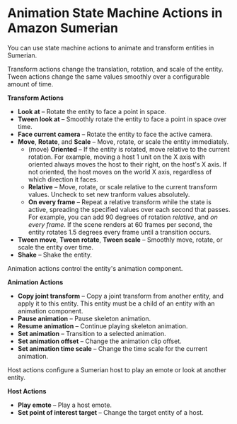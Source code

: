 # Animation State Machine Actions in Amazon Sumerian<a name="statemachines-animation"></a>

You can use state machine actions to animate and transform entities in Sumerian\.

Transform actions change the translation, rotation, and scale of the entity\. Tween actions change the same values smoothly over a configurable amount of time\.

**Transform Actions**
+ **Look at** – Rotate the entity to face a point in space\.
+ **Tween look at** – Smoothly rotate the entity to face a point in space over time\.
+ **Face current camera** – Rotate the entity to face the active camera\.
+ **Move**, **Rotate**, and **Scale** – Move, rotate, or scale the entity immediately\.
  + \(move\) **Oriented** – If the entity is rotated, move relative to the current rotation\. For example, moving a host 1 unit on the X axis with oriented always moves the host to their right, on the host's X axis\. If not oriented, the host moves on the world X axis, regardless of which direction it faces\.
  + **Relative** – Move, rotate, or scale relative to the current transform values\. Uncheck to set new tranform values absolutely\.
  + **On every frame** – Repeat a relative transform while the state is active, spreading the specified values over each second that passes\. For example, you can add 90 degrees of rotation *relative*, and *on every frame*\. If the scene renders at 60 frames per second, the entity rotates 1\.5 degrees every frame until a transition occurs\.
+ **Tween move**, **Tween rotate**, **Tween scale** – Smoothly move, rotate, or scale the entity over time\.
+ **Shake** – Shake the entity\.

Animation actions control the entity's animation component\.

**Animation Actions**
+ **Copy joint transform** – Copy a joint transform from another entity, and apply it to this entity\. This entity must be a child of an entity with an animation component\.
+ **Pause animation** – Pause skeleton animation\.
+ **Resume animation** – Continue playing skeleton animation\.
+ **Set animation** – Transition to a selected animation\.
+ **Set animation offset** – Change the animation clip offset\.
+ **Set animation time scale** – Change the time scale for the current animation\.

Host actions configure a Sumerian host to play an emote or look at another entity\.

**Host Actions**
+ **Play emote** – Play a host emote\.
+ **Set point of interest target** – Change the target entity of a host\.